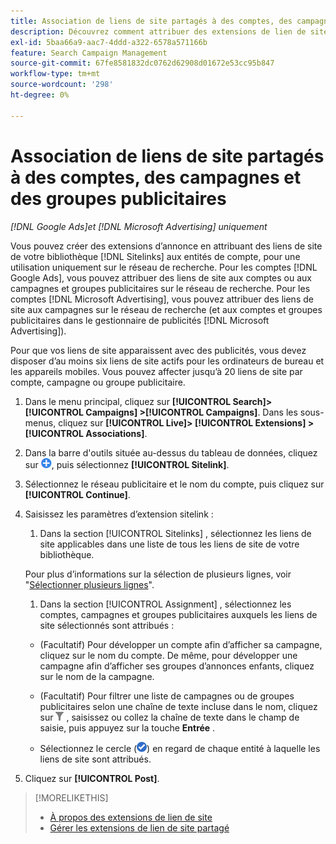 ```yaml
---
title: Association de liens de site partagés à des comptes, des campagnes et des groupes publicitaires
description: Découvrez comment attribuer des extensions de lien de site partagé à des comptes, campagnes et groupes publicitaires.
exl-id: 5baa66a9-aac7-4ddd-a322-6578a571166b
feature: Search Campaign Management
source-git-commit: 67fe8581832dc0762d62908d01672e53cc95b847
workflow-type: tm+mt
source-wordcount: '298'
ht-degree: 0%

---
```


# Association de liens de site partagés à des comptes, des campagnes et des groupes publicitaires

*[!DNL Google Ads]et [!DNL Microsoft Advertising] uniquement*

Vous pouvez créer des extensions d’annonce en attribuant des liens de site de votre bibliothèque [!DNL Sitelinks] aux entités de compte, pour une utilisation uniquement sur le réseau de recherche. Pour les comptes [!DNL Google Ads], vous pouvez attribuer des liens de site aux comptes ou aux campagnes et groupes publicitaires sur le réseau de recherche. Pour les comptes [!DNL Microsoft Advertising], vous pouvez attribuer des liens de site aux campagnes sur le réseau de recherche (et aux comptes et groupes publicitaires dans le gestionnaire de publicités [!DNL Microsoft Advertising]).

Pour que vos liens de site apparaissent avec des publicités, vous devez disposer d’au moins six liens de site actifs pour les ordinateurs de bureau et les appareils mobiles. Vous pouvez affecter jusqu’à 20 liens de site par compte, campagne ou groupe publicitaire.

1. Dans le menu principal, cliquez sur **[!UICONTROL Search]> [!UICONTROL Campaigns] >[!UICONTROL Campaigns]**. Dans les sous-menus, cliquez sur **[!UICONTROL Live]> [!UICONTROL Extensions] >[!UICONTROL Associations]**.

1. Dans la barre d&#39;outils située au-dessus du tableau de données, cliquez sur ![Créer](/help/search-social-commerce/assets/add.png "Créer"), puis sélectionnez **[!UICONTROL Sitelink]**.

1. Sélectionnez le réseau publicitaire et le nom du compte, puis cliquez sur **[!UICONTROL Continue]**.

1. Saisissez les paramètres d’extension sitelink :

   1. Dans la section [!UICONTROL Sitelinks] , sélectionnez les liens de site applicables dans une liste de tous les liens de site de votre bibliothèque.

   Pour plus d’informations sur la sélection de plusieurs lignes, voir &quot;[Sélectionner plusieurs lignes](/help/search-social-commerce/common-tasks/navigation-editing-selection/multiple-rows-select.md)&quot;.

   1. Dans la section [!UICONTROL Assignment] , sélectionnez les comptes, campagnes et groupes publicitaires auxquels les liens de site sélectionnés sont attribués :

   * (Facultatif) Pour développer un compte afin d’afficher sa campagne, cliquez sur le nom du compte. De même, pour développer une campagne afin d’afficher ses groupes d’annonces enfants, cliquez sur le nom de la campagne.

   * (Facultatif) Pour filtrer une liste de campagnes ou de groupes publicitaires selon une chaîne de texte incluse dans le nom, cliquez sur ![Filtrer](/help/search-social-commerce/assets/filter.png "Filtre") , saisissez ou collez la chaîne de texte dans le champ de saisie, puis appuyez sur la touche **Entrée** .

   * Sélectionnez le cercle (![Sélectionner](/help/search-social-commerce/assets/include.png "Sélectionner")) en regard de chaque entité à laquelle les liens de site sont attribués.

1. Cliquez sur **[!UICONTROL Post]**.

>[!MORELIKETHIS]
>
>* [À propos des extensions de lien de site](sitelink-extension-about.md)
>* [Gérer les extensions de lien de site partagé](sitelink-extension-manage.md)
